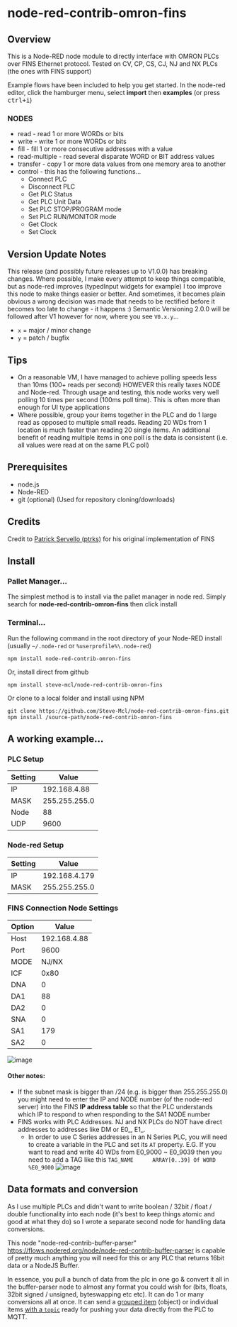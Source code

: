 node-red-contrib-omron-fins
===========================

## Overview
This is a Node-RED node module to directly interface with OMRON PLCs over FINS Ethernet protocol. 
Tested on CV, CP, CS, CJ, NJ and NX PLCs (the ones with FINS support)

Example flows have been included to help you get started. 
In the node-red editor, click the hamburger menu, select <b>import</b> then <b>examples</b> (or press <kbd>ctrl+i</kbd>)

### NODES
* read - read 1 or more WORDs or bits
* write - write 1 or more WORDs or bits
* fill - fill 1 or more consecutive addresses with a value
* read-multiple - read several disparate WORD or BIT address values
* transfer - copy 1 or more data values from one memory area to another
* control - this has the following functions...
  * Connect PLC
  * Disconnect PLC
  * Get PLC Status
  * Get PLC Unit Data
  * Set PLC STOP/PROGRAM mode
  * Set PLC RUN/MONITOR mode
  * Get Clock
  * Set Clock

## Version Update Notes
This release (and possibly future releases up to V1.0.0) has breaking changes.
Where possible, I make every attempt to keep things compatible, but as node-red improves (typedInput widgets for example) I too improve this node to make things easier or better. And sometimes, it becomes plain obvious a wrong decision was made that needs to be rectified before it becomes too late to change - it happens :)
Semantic Versioning 2.0.0 will be followed after V1 however for now, where you see `V0.x.y`...
* `x` = major / minor change
* `y` = patch / bugfix

## Tips
* On a reasonable VM, I have managed to achieve polling speeds less than 10ms (100+ reads per second) HOWEVER this really taxes NODE and Node-red. Through usage and testing, this node works very well polling 10 times per second (100ms poll time). This is often more than enough for UI type applications
* Where possible, group your items together in the PLC and do 1 large read as opposed to multiple small reads.  Reading 20 WDs from 1 location is much faster than reading 20 single items. An additional benefit of reading multiple items in one poll is the data is consistent (i.e. all values were read at on the same PLC poll) 

## Prerequisites

* node.js	
* Node-RED
* git	(optional) (Used for repository cloning/downloads)

## Credits
Credit to [Patrick Servello (ptrks)](https://github.com/ptrks) for his original implementation of FINS

## Install

### Pallet Manager...

The simplest method is to install via the pallet manager in node red. Simply search for **node-red-contrib-omron-fins** then click install

### Terminal... 

Run the following command in the root directory of your Node-RED install  (usually `~/.node-red` or `%userprofile%\.node-red`)

    npm install node-red-contrib-omron-fins

Or, install direct from github

    npm install steve-mcl/node-red-contrib-omron-fins

Or clone to a local folder and install using NPM

    git clone https://github.com/Steve-Mcl/node-red-contrib-omron-fins.git
    npm install /source-path/node-red-contrib-omron-fins



## A working example...

### PLC Setup
| Setting | Value |
|----|------|
| IP | 192.168.4.88 |
| MASK | 255.255.255.0 |
| Node | 88 |
| UDP | 9600 |
 

### Node-red Setup
| Setting | Value |
|----|------|
| IP | 192.168.4.179 |
| MASK | 255.255.255.0 |


### FINS Connection Node Settings
| Option | Value |
|----|------|
Host | 192.168.4.88
Port | 9600
MODE | NJ/NX
ICF | 0x80
DNA | 0
DA1 | 88
DA2 | 0
SNA | 0
SA1 | 179
SA2 | 0


![image](https://user-images.githubusercontent.com/44235289/85577974-9c4a7700-b631-11ea-8320-99992892b39d.png)

#### Other notes:
* If the subnet mask is bigger than /24 (e.g. is bigger than 255.255.255.0) you might need to enter the IP and NODE number (of the node-red server) into the FINS **IP address table** so that the PLC understands which IP to respond to when responding to the SA1 NODE number
* FINS works with PLC Addresses.  NJ and NX PLCs do NOT have direct addresses to addresses like DM or E0_, E1_. 
   * In order to use C Series addresses in an N Series PLC, you will need to create a variable in the PLC and set its `AT` property. E.G. If you want to read and write 40 WDs from E0_9000 ~ E0_9039 then you need to add a TAG like this  `TAG_NAME      ARRAY[0..39] Of WORD        %E0_9000`
   ![image](https://user-images.githubusercontent.com/44235289/85562713-a619ad80-b624-11ea-971b-dc22754d7cf1.png)
   

## Data formats and conversion

As I use multiple PLCs and didn't want to write boolean / 32bit / float / double functionality into each node (it's best to keep things atomic and good at what they do) so I wrote a separate second node for handling data conversions.

This node "node-red-contrib-buffer-parser" https://flows.nodered.org/node/node-red-contrib-buffer-parser is capable of pretty much anything you will need for this or any PLC that returns 16bit data or a NodeJS Buffer.

In essence, you pull a bunch of data from the plc in one go & convert it all in the buffer-parser node to almost any format you could wish for (bits, floats, 32bit signed / unsigned, byteswapping etc etc). It can do 1 or many conversions all at once. It can send a [grouped item](https://github.com/Steve-Mcl/node-red-contrib-buffer-parser#example-2---array-of-data-to-an-named-objects) (object) or individual items [with a `topic`](https://github.com/Steve-Mcl/node-red-contrib-buffer-parser#example-1---array-of-data-to-mqtt-multiple-topics--payloads) ready for pushing your data directly from the PLC to MQTT. 
